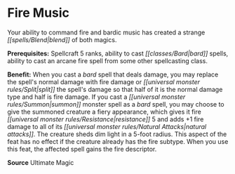 ﻿---
cssclass: [feats]

---
# Fire Music

Your ability to command fire and bardic music has created a strange _[[spells/Blend|blend]]_ of both magics.

**Prerequisites:** Spellcraft 5 ranks, ability to cast _[[classes/Bard|bard]]_ spells, ability to cast an arcane fire spell from some other spellcasting class.

**Benefit:** When you cast a _bard_ spell that deals damage, you may replace the spell's normal damage with fire damage or _[[universal monster rules/Split|split]]_ the spell's damage so that half of it is the normal damage type and half is fire damage. If you cast a _[[universal monster rules/Summon|summon]]_ monster spell as a _bard_ spell, you may choose to give the summoned creature a fiery appearance, which gives it fire _[[universal monster rules/Resistance|resistance]]_ 5 and adds +1 fire damage to all of its _[[universal monster rules/Natural Attacks|natural attacks]]_. The creature sheds dim light in a 5-foot radius. This aspect of the feat has no effect if the creature already has the fire subtype. When you use this feat, the affected spell gains the fire descriptor.

**Source** Ultimate Magic